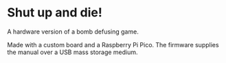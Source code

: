 # Shut up and die!

A hardware version of a bomb defusing game.

Made with a custom board and a Raspberry Pi Pico.
The firmware supplies the manual over a USB mass storage medium. 
